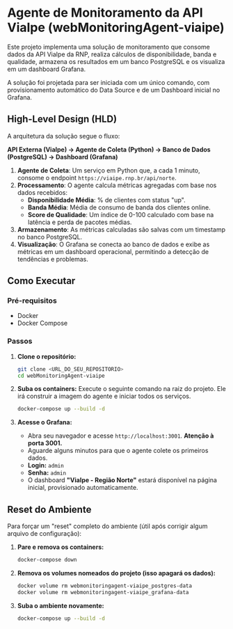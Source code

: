 # Agente de Monitoramento da API ViaIpe (webMonitoringAgent-viaipe)

Este projeto implementa uma solução de monitoramento que consome dados da API ViaIpe da RNP, realiza cálculos de disponibilidade, banda e qualidade, armazena os resultados em um banco PostgreSQL e os visualiza em um dashboard Grafana.

A solução foi projetada para ser iniciada com um único comando, com provisionamento automático do Data Source e de um Dashboard inicial no Grafana.

## High-Level Design (HLD)

A arquitetura da solução segue o fluxo:

**API Externa (ViaIpe) -> Agente de Coleta (Python) -> Banco de Dados (PostgreSQL) -> Dashboard (Grafana)**

1.  **Agente de Coleta**: Um serviço em Python que, a cada 1 minuto, consome o endpoint `https://viaipe.rnp.br/api/norte`.
2.  **Processamento**: O agente calcula métricas agregadas com base nos dados recebidos:
    * **Disponibilidade Média**: % de clientes com status "up".
    * **Banda Média**: Média de consumo de banda dos clientes online.
    * **Score de Qualidade**: Um índice de 0-100 calculado com base na latência e perda de pacotes médias.
3.  **Armazenamento**: As métricas calculadas são salvas com um timestamp no banco PostgreSQL.
4.  **Visualização**: O Grafana se conecta ao banco de dados e exibe as métricas em um dashboard operacional, permitindo a detecção de tendências e problemas.

## Como Executar

### Pré-requisitos

* Docker
* Docker Compose

### Passos

1.  **Clone o repositório:**
    ```bash
    git clone <URL_DO_SEU_REPOSITORIO>
    cd webMonitoringAgent-viaipe
    ```

2.  **Suba os containers:**
    Execute o seguinte comando na raiz do projeto. Ele irá construir a imagem do agente e iniciar todos os serviços.
    ```bash
    docker-compose up --build -d
    ```

3.  **Acesse o Grafana:**
    * Abra seu navegador e acesse `http://localhost:3001`. **Atenção à porta 3001.**
    * Aguarde alguns minutos para que o agente colete os primeiros dados.
    * **Login:** `admin`
    * **Senha:** `admin`
    * O dashboard **"ViaIpe - Região Norte"** estará disponível na página inicial, provisionado automaticamente.

## Reset do Ambiente

Para forçar um "reset" completo do ambiente (útil após corrigir algum arquivo de configuração):

1.  **Pare e remova os containers:**
    ```bash
    docker-compose down
    ```
2.  **Remova os volumes nomeados do projeto (isso apagará os dados):**
    ```bash
    docker volume rm webmonitoringagent-viaipe_postgres-data
    docker volume rm webmonitoringagent-viaipe_grafana-data
    ```
3.  **Suba o ambiente novamente:**
    ```bash
    docker-compose up --build -d
    ```